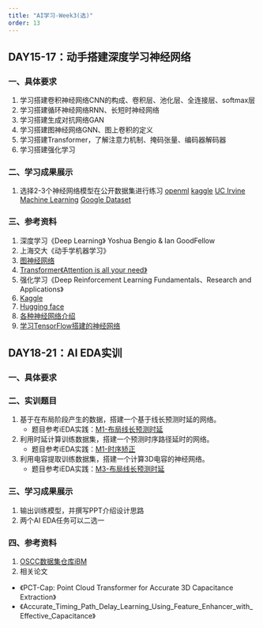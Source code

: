 ```yaml
---
title: "AI学习-Week3(选)"
order: 13
---
```


## DAY15-17：动手搭建深度学习神经网络

### 一、具体要求

1. 学习搭建卷积神经网络CNN的构成、卷积层、池化层、全连接层、softmax层
2. 学习搭建循环神经网络RNN、长短时神经网络
3. 学习搭建生成对抗网络GAN
4. 学习搭建图神经网络GNN、图上卷积的定义
5. 学习搭建Transformer，了解注意力机制、掩码张量、编码器解码器
6. 学习搭建强化学习

### 二、学习成果展示

1. 选择2-3个神经网络模型在公开数据集进行练习
[openml](https://www.openml.org)
[kaggle](https://www.kaggle.com/datasets)
[UC Irvine Machine Learning](https://archive.ics.uci.edu/)
[Google Dataset](https://datasetsearch.research.google.com/)

### 三、参考资料

1. 深度学习《Deep Learning》 Yoshua Bengio & Ian GoodFellow
2. 上海交大《动手学机器学习》
3. [图神经网络](http://arxiv.org/pdf/1609.02907)
4. [Transformer《Attention is all your need》](https://www.bilibili.com/video/BV16U4y1g7mk/?spm_id_from=333.999.0.0&vd_source=31642488dcc2db7a9779c05c640148c2)
5. 强化学习《Deep Reinforcement Learning Fundamentals、Research and Applications》
6. [Kaggle](https://www.kaggle.com)
7. [Hugging face](https://huggingface.co/)
8. [各种神经网络介绍](https://www.asimovinstitute.org/neural-network-zoo/)
9. [学习TensorFlow搭建的神经网络](https://playground.tensorflow.org/)

## DAY18-21：AI EDA实训
### 一、具体要求

### 二、实训题目
1. 基于在布局阶段产生的数据，搭建一个基于线长预测时延的网络。
   - 题目参考iEDA实践：[M1-布局线长预测时延](/train/practice/models/m1.md)
2. 利用时延计算训练数据集，搭建一个预测时序路径延时的网络。
   - 题目参考iEDA实践：[M1-时序矫正](/train/practice/models/m2.md)
3. 利用电容提取训练数据集，搭建一个计算3D电容的神经网络。
   - 题目参考iEDA实践：[M3-布局线长预测时延](/train/practice/models/m3.md)
   
### 三、学习成果展示

1. 输出训练模型，并撰写PPT介绍设计思路
2. 两个AI EDA任务可以二选一

### 四、参考资料
1. [OSCC数据集仓库iBM](https://gitee.com/oscc-project/i-bm)
2. 相关论文 
 - 《PCT-Cap: Point Cloud Transformer for Accurate 3D Capacitance Extraction》 
 - 《Accurate_Timing_Path_Delay_Learning_Using_Feature_Enhancer_with_Effective_Capacitance》
